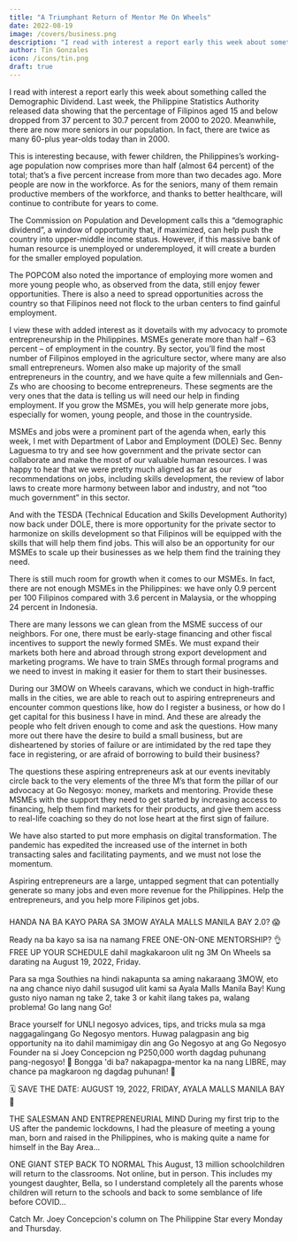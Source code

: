 ```yaml
---
title: "A Triumphant Return of Mentor Me On Wheels"
date: 2022-08-19
image: /covers/business.png
description: "I read with interest a report early this week about something called the Demographic Dividend"
author: Tin Gonzales
icon: /icons/tin.png
draft: true
---
```



<!-- Friday, August 19, 2022 -->


I read with interest a report early this week about something called the Demographic Dividend. Last week, the Philippine Statistics Authority released data showing that the percentage of Filipinos aged 15 and below dropped from 37 percent to 30.7 percent from 2000 to 2020. Meanwhile, there are now more seniors in our population. In fact, there are twice as many 60-plus year-olds today than in 2000.

This is interesting because, with fewer children, the Philippines’s working-age population now comprises more than half (almost 64 percent) of the total; that’s a five percent increase from more than two decades ago. More people are now in the workforce. As for the seniors, many of them remain productive members of the workforce, and thanks to better healthcare, will continue to contribute for years to come.

The Commission on Population and Development calls this a “demographic dividend”, a window of opportunity that, if maximized, can help push the country into upper-middle income status. However, if this massive bank of human resource is unemployed or underemployed, it will create a burden for the smaller employed population.

The POPCOM also noted the importance of employing more women and more young people who, as observed from the data, still enjoy fewer opportunities. There is also a need to spread opportunities across the country so that Filipinos need not flock to the urban centers to find gainful employment.

I view these with added interest as it dovetails with my advocacy to promote entrepreneurship in the Philippines. MSMEs generate more than half – 63 percent – of employment in the country. By sector, you’ll find the most number of Filipinos employed in the agriculture sector, where many are also small entrepreneurs. Women also make up majority of the small entrepreneurs in the country, and we have quite a few millennials and Gen-Zs who are choosing to become entrepreneurs. These segments are the very ones that the data is telling us will need our help in finding employment. If you grow the MSMEs, you will help generate more jobs, especially for women, young people, and those in the countryside.

MSMEs and jobs were a prominent part of the agenda when, early this week, I met with Department of Labor and Employment (DOLE) Sec. Benny Laguesma to try and see how government and the private sector can collaborate and make the most of our valuable human resources. I was happy to hear that we were pretty much aligned as far as our recommendations on jobs, including skills development, the review of labor laws to create more harmony between labor and industry, and not “too much government” in this sector.

And with the TESDA (Technical Education and Skills Development Authority) now back under DOLE, there is more opportunity for the private sector to harmonize on skills development so that Filipinos will be equipped with the skills that will help them find jobs. This will also be an opportunity for our MSMEs to scale up their businesses as we help them find the training they need.

There is still much room for growth when it comes to our MSMEs. In fact, there are not enough MSMEs in the Philippines: we have only 0.9 percent per 100 Filipinos compared with 3.6 percent in Malaysia, or the whopping 24 percent in Indonesia.

There are many lessons we can glean from the MSME success of our neighbors. For one, there must be early-stage financing and other fiscal incentives to support the newly formed SMEs. We must expand their markets both here and abroad through strong export development and marketing programs. We have to train SMEs through formal programs and we need to invest in making it easier for them to start their businesses.

During our 3MOW on Wheels caravans, which we conduct in high-traffic malls in the cities, we are able to reach out to aspiring entrepreneurs and encounter common questions like, how do I register a business, or how do I get capital for this business I have in mind. And these are already the people who felt driven enough to come and ask the questions. How many more out there have the desire to build a small business, but are disheartened by stories of failure or are intimidated by the red tape they face in registering, or are afraid of borrowing to build their business?

The questions these aspiring entrepreneurs ask at our events inevitably circle back to the very elements of the three M’s that form the pillar of our advocacy at Go Negosyo: money, markets and mentoring. Provide these MSMEs with the support they need to get started by increasing access to financing, help them find markets for their products, and give them access to real-life coaching so they do not lose heart at the first sign of failure.

We have also started to put more emphasis on digital transformation. The pandemic has expedited the increased use of the internet in both transacting sales and facilitating payments, and we must not lose the momentum.

Aspiring entrepreneurs are a large, untapped segment that can potentially generate so many jobs and even more revenue for the Philippines. Help the entrepreneurs, and you help more Filipinos get jobs.

###


HANDA NA BA KAYO PARA SA 3MOW AYALA MALLS MANILA BAY 2.0? 😱

Ready na ba kayo sa isa na namang FREE ONE-ON-ONE MENTORSHIP? 👌FREE UP YOUR SCHEDULE dahil magkakaroon ulit ng 3M On Wheels sa darating na
August 19, 2022, Friday.

Para sa mga Southies na hindi nakapunta sa aming nakaraang 3MOW, eto na ang chance niyo dahil susugod ulit kami sa Ayala Malls Manila Bay! Kung gusto niyo naman ng take 2, take 3 or kahit ilang takes pa, walang problema! Go lang nang Go!

Brace yourself for UNLI negosyo advices, tips, and tricks mula sa mga naggagalingang Go Negosyo mentors. Huwag palagpasin ang big opportunity na ito dahil mamimigay din ang Go Negosyo at ang Go Negosyo Founder na si Joey Concepcion ng P250,000 worth dagdag puhunang pang-negosyo! 🎉
Bongga 'di ba? nakapagpa-mentor ka na nang LIBRE, may chance pa magkaroon ng dagdag puhunan! 👏

🗓️ SAVE THE DATE: AUGUST 19, 2022, FRIDAY, AYALA MALLS MANILA BAY 📍



THE SALESMAN AND ENTREPRENEURIAL MIND
During my first trip to the US after the pandemic lockdowns, I had the pleasure of meeting a young man, born and raised in the Philippines, who is making quite a name for himself in the Bay Area...

ONE GIANT STEP BACK TO NORMAL
This August, 13 million schoolchildren will return to the classrooms. Not online, but in person. This includes my youngest daughter, Bella, so I understand completely all the parents whose children will return to the schools and back to some semblance of life before COVID...


Catch Mr. Joey Concepcion's column on The Philippine Star every Monday and Thursday.

